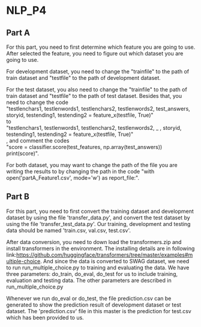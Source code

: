 # NLP_P4
## Part A
For this part, you need to first determine which feature you are going to use. After selected the feature, you need to figure out which dataset you are going to use. 

For development dataset, you need to change the "trainfile" to the path of train dataset and "testfile" to the path of development dataset.  

For the test dataset, you also need to change the "trainfile" to the path of train dataset and "testfile" to the path of test dataset. Besides that, you need to change the code  
"testlenchars1, testlenwords1, testlenchars2, testlenwords2, test_answers, storyid, testending1, testending2 = feature_x(testfile, True)"  
to   
"testlenchars1, testlenwords1, testlenchars2, testlenwords2, _ , storyid, testending1, testending2 = feature_x(testfile, True)"  
, and comment the codes  
"score = classifier.score(test_features, np.array(test_answers))  
 print(score)". 
 
 For both dataset, you may want to change the path of the file you are writing the results to by changing the path in the code 
"with open('partA_Feature1.csv', mode='w') as report_file:".


## Part B
For this part, you need to first convert the training dataset and development dataset by using the file 'transfer_data.py', and convert the test dataset by using the file 'transfer_test_data.py'. Our training, development and testing data should be named 'train.csv, val.csv, test.csv'.

After data conversion, you need to down load the transformers.zip and install transformers in the environment. The installing details are in following link:https://github.com/huggingface/transformers/tree/master/examples#multiple-choice. And since the data is converted to SWAG dataset, we need to run run_multiple_choice.py to training and evaluating the data. We have three parameters: do_train, do_eval, do_test for us to include training, evaluation and testing data.  The other parameters are described in run_multiple_choice.py

Whenever we run do_eval or do_test, the file prediction.csv can be generated to show the prediction result of development dataset or test dataset. The 'prediction.csv' file in this master is the prediction for test.csv which has been provided to us.
